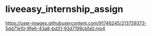 # liveeasy_internship_assign


https://user-images.githubusercontent.com/91746245/213759373-5dd71e10-9fe6-43a8-bd31-93d7199cbfa0.mp4


